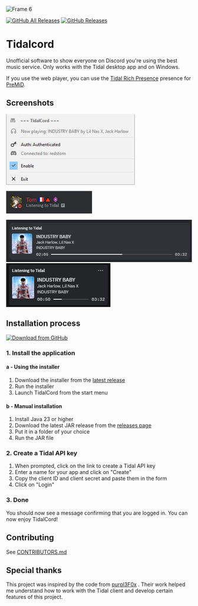 ![Frame 6](https://github.com/user-attachments/assets/fe83c83d-32d3-48a1-aca0-0417bbab96b1)

[![GitHub All Releases](https://img.shields.io/github/downloads/RedsTom/Tidalcord/total?style=for-the-badge&logo=Tidal&label=Total%20downloads)](https://github.com/RedsTom/Tidalcord/releases)
[![GitHub Releases](https://img.shields.io/github/downloads/RedsTom/Tidalcord/latest/total?style=for-the-badge&logo=Tidal&label=Downloads%20on%20latest)](https://github.com/RedsTom/Tidalcord/releases/latest)

# Tidalcord
Unofficial software to show everyone on Discord you're using the best music service. 
Only works with the Tidal desktop app and on Windows.

If you use the web player, you can use the [Tidal Rich Presence](https://premid.app/store/presences/Tidal) 
presence for [PreMiD](https://premid.app/).

## Screenshots

[![Screenshot](./assets/screenshot-appmenu.png)]()

[![Screenshot](./assets/screenshot-onsidebar.png)]()

[![Screenshot](./assets/screenshot-onprofile.png)]()
[![Screenshot](./assets/screenshot-onpopup.png)]()

## Installation process
[<img src="https://github.com/user-attachments/assets/ac19b8b2-c032-48e9-a036-a95ba5aeb427"
     alt="Download from GitHub"
     width="200">](https://github.com/RedsTom/Tidalcord/releases/latest)

### 1. Install the application
#### a - Using the installer
1. Download the installer from the [latest release](https://github.com/RedsTom/Tidalcord/releases/latest)
2. Run the installer
3. Launch TidalCord from the start menu

#### b - Manual installation
1. Install Java 23 or higher
2. Download the latest JAR release from the [releases page](https://github.com/RedsTom/Tidalcord/releases/latest)
3. Put it in a folder of your choice
4. Run the JAR file

### 2. Create a Tidal API key
1. When prompted, click on the link to create a Tidal API key
2. Enter a name for your app and click on "Create"
3. Copy the client ID and client secret and paste them in the form
4. Click on "Login"

### 3. Done
You should now see a message confirming that you are logged in.
You can now enjoy TidalCord!

## Contributing
See [CONTRIBUTORS.md]()

## Special thanks
This project was inspired by the code from [purpl3F0x](https://github.com/purpl3F0x/) . Their work helped me understand
how to work with the Tidal client and develop certain features of this project.
